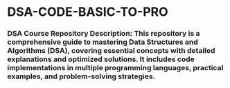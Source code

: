 # DSA-CODE-BASIC-TO-PRO
### DSA Course Repository Description:  This repository is a comprehensive guide to mastering Data Structures and Algorithms (DSA), covering essential concepts with detailed explanations and optimized solutions. It includes code implementations in multiple programming languages, practical examples, and problem-solving strategies. 
